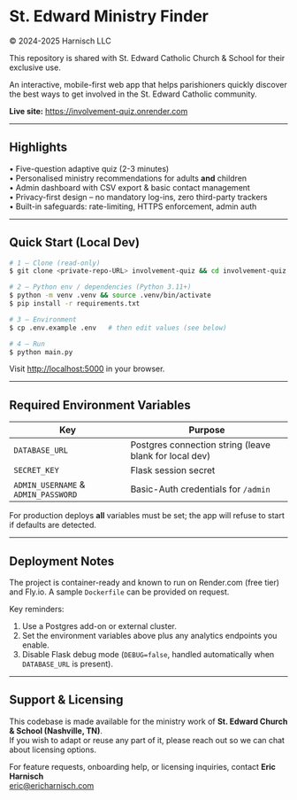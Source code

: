 # St. Edward Ministry Finder  
© 2024-2025 Harnisch LLC  

This repository is shared with St. Edward Catholic Church & School for their exclusive use.

An interactive, mobile-first web app that helps parishioners quickly discover the best ways to get involved in the St. Edward Catholic community.

**Live site:** <https://involvement-quiz.onrender.com>

---

## Highlights

• Five-question adaptive quiz (2-3 minutes)  
• Personalised ministry recommendations for adults **and** children  
• Admin dashboard with CSV export & basic contact management  
• Privacy-first design – no mandatory log-ins, zero third-party trackers  
• Built-in safeguards: rate-limiting, HTTPS enforcement, admin auth

---

## Quick Start (Local Dev)

```bash
# 1 – Clone (read-only)
$ git clone <private-repo-URL> involvement-quiz && cd involvement-quiz

# 2 – Python env / dependencies (Python 3.11+)
$ python -m venv .venv && source .venv/bin/activate
$ pip install -r requirements.txt

# 3 – Environment
$ cp .env.example .env   # then edit values (see below)

# 4 – Run
$ python main.py
```
Visit <http://localhost:5000> in your browser.

---

## Required Environment Variables

| Key | Purpose |
|-----|---------|
| `DATABASE_URL` | Postgres connection string (leave blank for local dev) |
| `SECRET_KEY`   | Flask session secret |
| `ADMIN_USERNAME` & `ADMIN_PASSWORD` | Basic-Auth credentials for `/admin` |

For production deploys **all** variables must be set; the app will refuse to start if defaults are detected.

---

## Deployment Notes

The project is container-ready and known to run on Render.com (free tier) and Fly.io.  A sample `Dockerfile` can be provided on request.

Key reminders:
1.  Use a Postgres add-on or external cluster.  
2.  Set the environment variables above plus any analytics endpoints you enable.  
3.  Disable Flask debug mode (`DEBUG=false`, handled automatically when `DATABASE_URL` is present).

---

## Support & Licensing

This codebase is made available for the ministry work of **St. Edward Church & School (Nashville, TN)**.  
If you wish to adapt or reuse any part of it, please reach out so we can chat about licensing options.

For feature requests, onboarding help, or licensing inquiries, contact **Eric Harnisch**  
<eric@ericharnisch.com>
